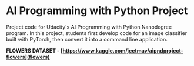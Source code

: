 # AI Programming with Python Project

Project code for Udacity's AI Programming with Python Nanodegree program. In this project, students first develop code for an image classifier built with PyTorch, then convert it into a command line application.


**FLOWERS DATASET - [https://www.kaggle.com/jeetmav/aipndproject-flowers](flowers)**
